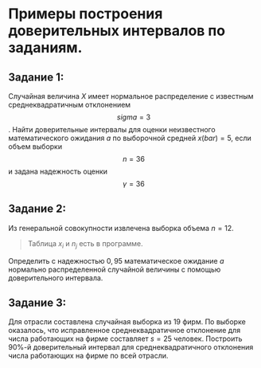 # Примеры построения доверительных интервалов по заданиям.
## Задание 1: 
Случайная величина $X$ имеет нормальное распределение с известным среднеквадратичным отклонением $$sigma = 3$$. Найти доверительные интервалы для оценки неизвестного математического ожидания $a$ по выборочной средней $x(bar) = 5$, если объем выборки $$n = 36$$ и задана надежность оценки $$γ = 36$$

## Задание 2:
Из генеральной совокупности извлечена выборка объема $n = 12$.
> Таблица $x_i$ и $n_j$ есть в программе.

Определить с надежностью $0,95$ математическое ожидание $a$ нормально распределенной случайной величины с помощью доверительного интервала.

## Задание 3:
Для отрасли составлена случайная выборка из 19 фирм. По выборке оказалось, что исправленное среднеквадратичное отклонение для числа работающих на фирме составляет $s = 25$ человек. 
Построить 90%-й доверительный интервал для среднеквадратичного отклонения числа работающих на фирме по всей отрасли.

